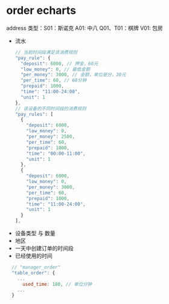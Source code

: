 # order echarts
address 类型：S01：斯诺克
A01: 中八
Q01、T01：棋牌
V01: 包房
- 流水
    ```js
    // 当前时间段满足该消费规则
    "pay_rule": {
      "deposit": 6000, // 押金，60元
      "low_money": 0, // 最低金额
      "per_money": 3000, // 金额，单位是分，30元
      "per_time": 60, // 60分钟
      "prepaid": 1000,
      "time": "11:00-24:00",
      "unit": 1
    },
    // 该设备的不同时间段的消费规则
    "pay_rules": [
      {
        "deposit": 6000,
        "low_money": 0,
        "per_money": 2500,
        "per_time": 60,
        "prepaid": 1000,
        "time": "00:00-11:00",
        "unit": 1
      },
      {
        "deposit": 6000,
        "low_money": 0,
        "per_money": 3000,
        "per_time": 60,
        "prepaid": 1000,
        "time": "11:00-24:00",
        "unit": 1
      }
    ],
    ```
- 设备类型 与 数量
- 地区
- 一天中创建订单的时间段
- 已经使用的时间
```js
  // "manager_order"
  "table_order": { 
    ...
      used_time: 180, // 单位分钟
    ...
  }
```
